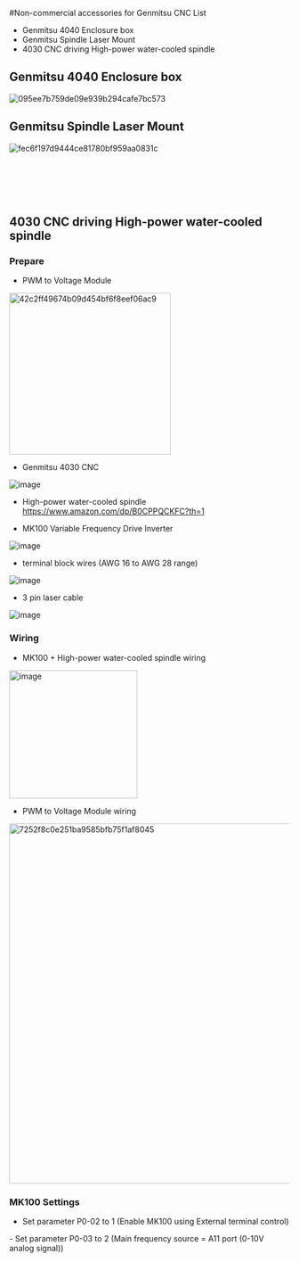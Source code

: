 
#Non-commercial accessories for Genmitsu CNC List

- Genmitsu 4040 Enclosure box
- Genmitsu Spindle Laser Mount
- 4030 CNC driving High-power water-cooled spindle




   

##  Genmitsu 4040 Enclosure box

![095ee7b759de09e939b294cafe7bc573](https://github.com/user-attachments/assets/55990078-8047-46f8-8a19-e20183d1df3f) 



##  Genmitsu Spindle Laser Mount


![fec6f197d9444ce81780bf959aa0831c](https://github.com/user-attachments/assets/bad65cd6-0dd6-42ad-8275-3ea87e04a8a8)

<br>

<br>
<br>

<br>


## 4030 CNC driving High-power water-cooled spindle


### Prepare


- PWM to Voltage Module
  
<img width="290" alt="42c2ff49674b09d454bf6f8eef06ac9" src="https://github.com/user-attachments/assets/7c676c13-97ce-430f-887c-fd305f599167" />


- Genmitsu 4030 CNC

![image](https://github.com/user-attachments/assets/331fe6e0-e14a-427d-b542-cb4bba5ecef8)


- High-power water-cooled spindle https://www.amazon.com/dp/B0CPPQCKFC?th=1

- MK100 Variable Frequency Drive Inverter
  
![image](https://github.com/user-attachments/assets/b3e23d8d-88cd-4e61-8e0d-92cffa43d2df)



- terminal block wires (AWG 16 to AWG 28 range)

![image](https://github.com/user-attachments/assets/21c7a4af-4cbe-4be3-89a5-a99aa0289fba) 


- 3 pin laser cable

![image](https://github.com/user-attachments/assets/06cb787c-3de6-480a-90ca-e4216f3e15d7)


### Wiring 


- MK100 + High-power water-cooled spindle wiring
<img width="230" alt="image" src="https://github.com/user-attachments/assets/4cf2a101-244c-4bb0-901e-c51f2bc8c7de" />

- PWM to Voltage Module wiring  
<img width="646" alt="7252f8c0e251ba9585bfb75f1af8045" src="https://github.com/user-attachments/assets/ca9e82e7-db1e-4b08-9f61-963dde3a9736" />

### MK100 Settings

- ​​Set parameter P0-02 to 1​​ (Enable MK100 using ​External terminal control)​​ 
  
​​- Set parameter P0-03 to 2​ (Main frequency source = ​​A11 port (0-10V analog signal))​


